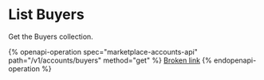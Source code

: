 # List Buyers

Get the Buyers collection.

{% openapi-operation spec="marketplace-accounts-api" path="/v1/accounts/buyers" method="get" %}
[Broken link](broken-reference)
{% endopenapi-operation %}
